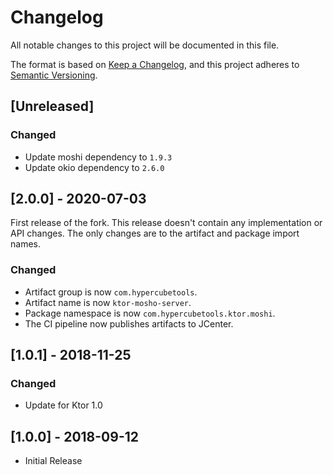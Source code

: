 # Changelog
All notable changes to this project will be documented in this file.

The format is based on [Keep a Changelog](https://keepachangelog.com/en/1.0.0/),
and this project adheres to [Semantic Versioning](https://semver.org/spec/v2.0.0.html).

## [Unreleased]

### Changed

* Update moshi dependency to `1.9.3`
* Update okio dependency to `2.6.0`

## [2.0.0] - 2020-07-03

First release of the fork. This release doesn't contain any implementation or API changes. The only changes are to the
artifact and package import names.

### Changed

* Artifact group is now `com.hypercubetools`.
* Artifact name is now `ktor-mosho-server`.
* Package namespace is now `com.hypercubetools.ktor.moshi`.
* The CI pipeline now publishes artifacts to JCenter.

## [1.0.1] - 2018-11-25

### Changed

* Update for Ktor 1.0

## [1.0.0] - 2018-09-12

* Initial Release
